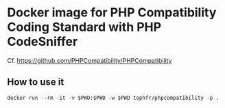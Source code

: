 # Docker image for PHP Compatibility Coding Standard with PHP CodeSniffer

Cf. https://github.com/PHPCompatibility/PHPCompatibility

## How to use it

    docker run --rm -it -v $PWD:$PWD -w $PWD tophfr/phpcompatibility -p .

